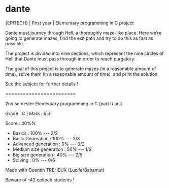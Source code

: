 # dante

{EPITECH} | First year | Elementary programming in C project

Dante must journey through Hell, a thoroughly maze-like place. Here we’re going to generate mazes, find
the exit path and try to do this as fast as possible.

The project is divided into nine sections, which represent the nine circles of Hell that Dante must pass
through in order to reach purgatory.

The goal of this project is to generate mazes (in a reasonable amount of time), solve them (in a reasonable
amount of time), and print the solution.

See the subject for further details !

========================

2nd semester Elementary programming in C (part I) unit

Grade : C | Mark : 6.6

Score : 40%%
  - Basics : 100% --- 2/2
  - Basic Generation : 100% --- 3/3
  - Advanced generation : 0% --- 0/2
  - Medium size generation : 50% --- 1/2
  - Big size generation : 40% --- 2/5
  - Solving : 0% --- 0/6
  
Made with Quentin TREHEUX (LuciferBahamut)

Beware of -42 epitech students !
